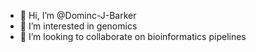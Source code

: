 - 👋 Hi, I’m @Dominc-J-Barker
- 👀 I’m interested in genomics
- 💞️ I’m looking to collaborate on bioinformatics pipelines
